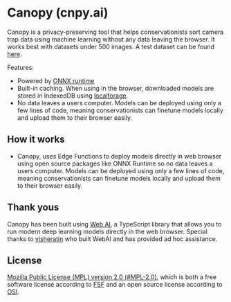 # Canopy (cnpy.ai)

Canopy is a privacy-preserving tool that helps conservationists sort camera trap data using machine learning without any data leaving the browser. It works best with datasets under 500 images. A test dataset can be found [here](https://drive.google.com/drive/folders/14LSwjlZqYIyje114y_Tq5L82Re9HWulo?usp=sharing).

Features:

- Powered by [ONNX runtime](https://onnxruntime.ai/)
- Built-in caching. When using in the browser, downloaded models are stored in IndexedDB using [localforage](https://github.com/localForage/localForage).
- No data leaves a users computer. Models can be deployed using only a few lines of code, meaning conservationists can finetune models locally and upload them to their browser easily.

## How it works

-  Canopy, uses Edge Functions to deploy models directly in web browser using open source packages like ONNX Runtime so no data leaves a users computer. Models can be deployed using only a few lines of code, meaning conservationists can finetune models locally and upload them to their browser easily.

## Thank yous

Canopy has been built using [Web AI](https://github.com/visheratin/web-ai), a TypeScript library that allows you to run modern deep learning models directly in the web browser. Special thanks to [visheratin](https://github.com/visheratin) who built WebAI and has provided ad hoc assistance.

## License

[Mozilla Public License (MPL) version 2.0 (#MPL-2.0)](LICENSE)​, which is both a free software license according to [FSF](https://www.gnu.org/licenses/license-list.html) and an open source license according to [OSI](https://opensource.org/licenses/category). 

